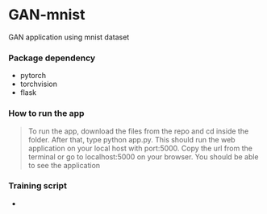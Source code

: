 # GAN-mnist
GAN application using mnist dataset

### Package dependency
- pytorch
- torchvision
- flask

### How to run the app
> To run the app, download the files from the repo and cd inside the folder. After that, type python app.py. This should run the web application on your local host with port:5000. Copy the url from the terminal or go to localhost:5000 on your browser. You should be able to see the application

### Training script
- 
